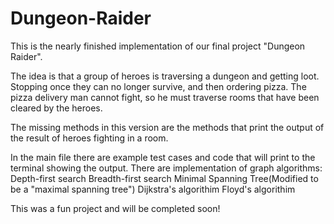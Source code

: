 # Dungeon-Raider

This is the nearly finished implementation of our final project "Dungeon Raider".

The idea is that a group of heroes is traversing a dungeon and getting loot. Stopping once they can no longer survive, 
and then ordering pizza. The pizza delivery man cannot fight, so he must traverse rooms that have been
cleared by the heroes.

The missing methods in this version are the methods that print the output of the result of heroes fighting in a room.

In the main file there are example test cases and code that will print to the terminal showing the output.
There are implementation of graph algorithms:
Depth-first search
Breadth-first search
Minimal Spanning Tree(Modified to be a "maximal spanning tree")
Dijkstra's algorithim
Floyd's algorithim


This was a fun project and will be completed soon!
